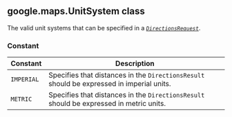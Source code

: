 <h2 id="UnitSystem">
google.maps.UnitSystem
class
</h2><p>The valid unit systems that can be specified in a <i><code><a href="https://github.com/amenadiel/google-maps-documentation/blob/master/docs/google.maps.DirectionsRequest.md">DirectionsRequest</a></code></i>.</p><h3 id="devsite_header_114">Constant</h3><table summary="class UnitSystem - Constants" width="100%">
<thead>
<tr><th>Constant</th>
<th>Description</th>
</tr></thead>
<tbody>
<tr>
<td><code>IMPERIAL</code></td>
<td>Specifies that distances in the <code>DirectionsResult</code> should be expressed in imperial units.</td>
</tr>
<tr>
<td><code>METRIC</code></td>
<td>Specifies that distances in the <code>DirectionsResult</code> should be expressed in metric units.</td>
</tr>
</tbody>
</table>